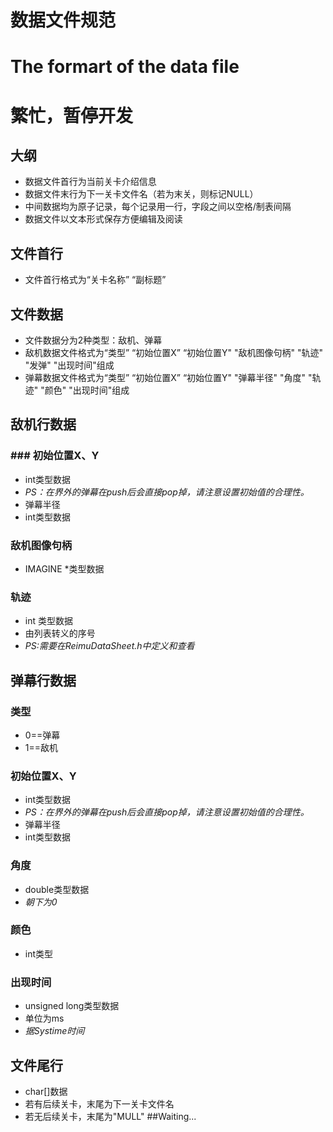 # 数据文件规范
# The formart of the data file
# 繁忙，暂停开发

## 大纲
* 数据文件首行为当前关卡介绍信息
* 数据文件末行为下一关卡文件名（若为末关，则标记NULL）
* 中间数据均为原子记录，每个记录用一行，字段之间以空格/制表间隔
* 数据文件以文本形式保存方便编辑及阅读
## 文件首行
* 文件首行格式为“关卡名称” “副标题”
## 文件数据
* 文件数据分为2种类型：敌机、弹幕
* 敌机数据文件格式为“类型”  “初始位置X” “初始位置Y" "敌机图像句柄" "轨迹" "发弹" "出现时间"组成
* 弹幕数据文件格式为“类型”  “初始位置X” “初始位置Y" "弹幕半径" "角度" "轨迹" "颜色" "出现时间"组成
## 敌机行数据
### ### 初始位置X、Y
* int类型数据
*  *PS：在界外的弹幕在push后会直接pop掉，请注意设置初始值的合理性。*
*  弹幕半径
*  int类型数据
### 敌机图像句柄
* IMAGINE *类型数据
### 轨迹
* int 类型数据
* 由列表转义的序号
* *PS:需要在ReimuDataSheet.h中定义和查看*
## 弹幕行数据
### 类型
* 0==弹幕
* 1==敌机
### 初始位置X、Y
* int类型数据
*  *PS：在界外的弹幕在push后会直接pop掉，请注意设置初始值的合理性。*
*  弹幕半径
*  int类型数据
###  角度
* double类型数据
*  *朝下为0*
### 颜色
* int类型
### 出现时间
* unsigned long类型数据
* 单位为ms
* *据Systime时间*
## 文件尾行
* char[]数据
* 若有后续关卡，末尾为下一关卡文件名
* 若无后续关卡，末尾为"MULL"
##Waiting...